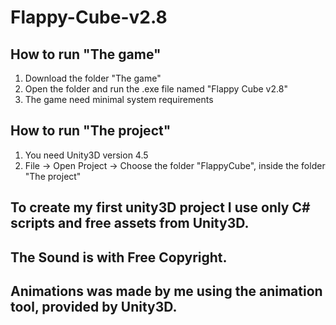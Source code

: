 # Flappy-Cube-v2.8
## How to run "The game"
1. Download the folder "The game"
2. Open the folder and run the .exe file named "Flappy Cube v2.8"
3. The game need minimal system requirements

## How to run "The project"
1. You need Unity3D version 4.5
2. File -> Open Project -> Choose the folder "FlappyCube", inside the folder "The project"

## To create my first unity3D project I use only C# scripts and free assets from Unity3D.
## The Sound is with Free Copyright.
## Animations was made by me using the animation tool, provided by Unity3D.
